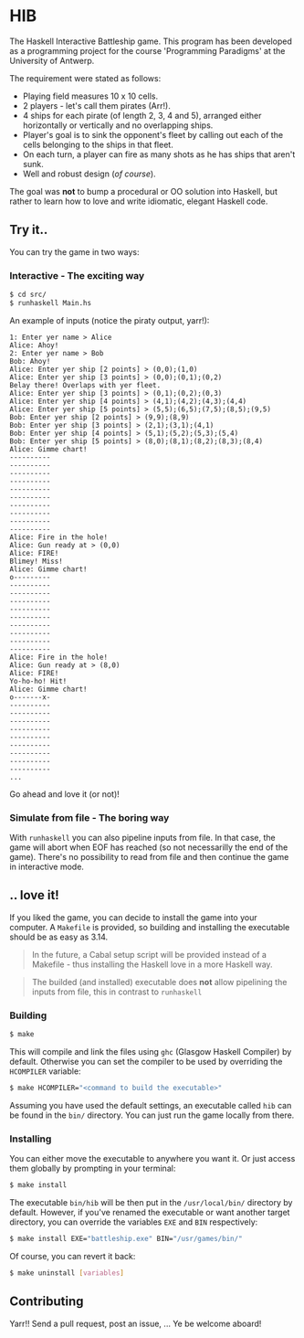 # HIB
The Haskell Interactive Battleship game. This program has been developed as a
programming project for the course 'Programming Paradigms' at the University of
Antwerp.

The requirement were stated as follows:

* Playing field measures 10 x 10 cells.
* 2 players - let's call them pirates (Arr!).
* 4 ships for each pirate (of length 2, 3, 4 and 5), arranged either
  horizontally or vertically and no overlapping ships.
* Player's goal is to sink the opponent's fleet by calling out each of the
  cells belonging to the ships in that fleet.
* On each turn, a player can fire as many shots as he has ships that aren't
  sunk.
* Well and robust design (*of course*).

The goal was **not** to bump a procedural or OO solution into Haskell, but
rather to learn how to love and write idiomatic, elegant Haskell code.

## Try it..
You can try the game in two ways:

### Interactive - The exciting way
```sh
$ cd src/
$ runhaskell Main.hs
```

An example of inputs (notice the piraty output, yarr!):

```
1: Enter yer name > Alice
Alice: Ahoy!
2: Enter yer name > Bob
Bob: Ahoy!
Alice: Enter yer ship [2 points] > (0,0);(1,0)
Alice: Enter yer ship [3 points] > (0,0);(0,1);(0,2)
Belay there! Overlaps with yer fleet.
Alice: Enter yer ship [3 points] > (0,1);(0,2);(0,3)
Alice: Enter yer ship [4 points] > (4,1);(4,2);(4,3);(4,4)
Alice: Enter yer ship [5 points] > (5,5);(6,5);(7,5);(8,5);(9,5)
Bob: Enter yer ship [2 points] > (9,9);(8,9)
Bob: Enter yer ship [3 points] > (2,1);(3,1);(4,1)
Bob: Enter yer ship [4 points] > (5,1);(5,2);(5,3);(5,4)
Bob: Enter yer ship [5 points] > (8,0);(8,1);(8,2);(8,3);(8,4)
Alice: Gimme chart!
----------
----------
----------
----------
----------
----------
----------
----------
----------
----------
Alice: Fire in the hole!
Alice: Gun ready at > (0,0)
Alice: FIRE!
Blimey! Miss!
Alice: Gimme chart!
o---------
----------
----------
----------
----------
----------
----------
----------
----------
----------
Alice: Fire in the hole!
Alice: Gun ready at > (8,0)
Alice: FIRE!
Yo-ho-ho! Hit!
Alice: Gimme chart!
o-------x-
----------
----------
----------
----------
----------
----------
----------
----------
----------
...
```

Go ahead and love it (or not)!

### Simulate from file - The boring way
With `runhaskell` you can also pipeline inputs from file. In that case, the
game will abort when EOF has reached (so not necessarilly the end of the game).
There's no possibility to read from file and then continue the game in
interactive mode.

## .. love it!
If you liked the game, you can decide to install the game into your computer.
A `Makefile` is provided, so building and installing the executable should be
as easy as 3.14.

> In the future, a Cabal setup script will be provided instead of a Makefile -
> thus installing the Haskell love in a more Haskell way.


> The builded (and installed) executable does **not** allow pipelining the
> inputs from file, this in contrast to `runhaskell`

### Building
```sh
$ make
```

This will compile and link the files using `ghc` (Glasgow Haskell Compiler) by
default. Otherwise you can set the compiler to be used by overriding the
`HCOMPILER` variable:

```sh
$ make HCOMPILER="<command to build the executable>"
```

Assuming you have used the default settings, an executable called `hib` can be
found in the `bin/` directory. You can just run the game locally from there.

### Installing
You can either move the executable to anywhere you want it. Or just access them
globally by prompting in your terminal:

```sh
$ make install
```

The executable `bin/hib` will be then put in the `/usr/local/bin/` directory by
default. However, if you've renamed the executable or want another target
directory, you can override the variables `EXE` and `BIN` respectively:

```sh
$ make install EXE="battleship.exe" BIN="/usr/games/bin/"
```

Of course, you can revert it back:

```sh
$ make uninstall [variables]
```

## Contributing
Yarr!! Send a pull request, post an issue, ... Ye be welcome aboard!
